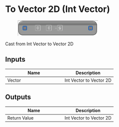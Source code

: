 # To Vector 2D (Int Vector)

<div align="left" data-full-width="false">

<figure><img src="to_vector_2d_-int_vector.png" alt=""><figcaption></figcaption></figure>

</div>

Cast from Int Vector to Vector 2D

## Inputs

<table>
<thead><tr><th width="170">Name</th><th>Description</th></tr></thead>
<tbody>
<tr><td>Vector</td><td>Int Vector to Vector 2D</td></tr>
</tbody>
</table>

## Outputs

<table>
<thead><tr><th width="170">Name</th><th>Description</th></tr></thead>
<tbody>
<tr><td>Return Value</td><td>Int Vector to Vector 2D</td></tr>
</tbody>
</table>